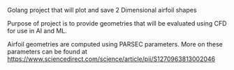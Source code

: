 Golang project that will plot and save 2 Dimensional airfoil shapes

Purpose of project is to provide geometries that will be evaluated using CFD for use in AI and ML.

Airfoil geometries are computed using PARSEC parameters. More on these parameters can be found at 
https://www.sciencedirect.com/science/article/pii/S1270963813002046

